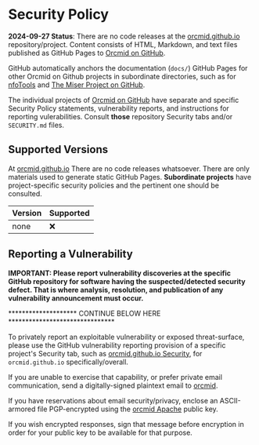 # Security Policy
<!-- ---1----|----2----|----3----|----4----|----5----|----6----|----7----|--*
     SECURITY.md 1.1.0             UTF-8                        dh:2024-09-27
     -->
**2024-09-27 Status**: There are no code releases at the
[orcmid.github.io](https://github.com/orcmid/orcmid.github.io)
repository/project.  Content consists of HTML, Markdown, and text files
published as GitHub Pages to [Orcmid on GitHub](https://orcmid.github.io).

GitHub automatically anchors the documentation (`docs/`) GitHub Pages for
other Orcmid on Github projects in subordinate directories, such as for
[nfoTools](https://orcmid.github.io/nfoTools) and
[The Miser Project on GitHub](https://orcmid.github.io/miser).

The individual projects of [Orcmid on GitHub](https://github.com/orcmid/)
have separate and specific Security Policy statements, vulnerability reports,
and instructions for reporting vulerabilities.  Consult **those** repository
Security tabs and/or `SECURITY.md` files.

## Supported Versions

At [orcmid.github.io](https://github.com/orcmid/orcmid.github.io) There are no
code releases whatsoever.  There are only materials used to generate static
GitHub Pages.  **Subordinate projects** have project-specific security
policies and the pertinent one should be consulted.

| Version | Supported          |
| ------- | ------------------ |
| none    | :x:                |

## Reporting a Vulnerability

**IMPORTANT: Please report vulnerability discoveries at the specific
GitHub repository for software having the suspected/detected security
defect. That is where analysis, resolution, and publication of any
vulnerability announcement must occur.**

********************  CONTINUE BELOW HERE *******************************

To privately report an exploitable vulnerability or exposed threat-surface,
please use the GitHub vulnerability reporting provision of a specific
project's Security tab, such as
[orcmid.github.io Security](https://github.com/orcmid/orcmid.github.io/security),
for `orcmid.github.io` specifically/overall.

If you are unable to exercise that capability, or prefer private email
communication, send a digitally-signed plaintext email to
[orcmid](mailto:orcmid@msn.com).

If you have reservations about email security/privacy, enclose an
ASCII-armored file PGP-encrypted using the
[orcmid Apache](https://people.apache.org/keys/committer/orcmid.asc)
public key.

If you wish encrypted responses, sign that message before encryption in order
for your public key to be available for that purpose.
